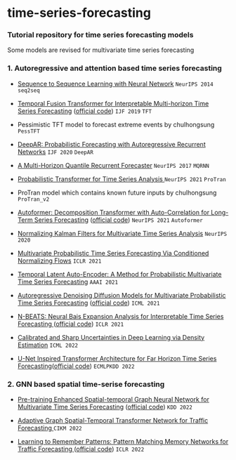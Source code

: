 # time-series-forecasting

### Tutorial repository for time series forecasting models

Some models are revised for multivariate time series forecasting 

### 1. Autoregressive and attention based time series forecasting

- [Sequence to Sequence Learning with Neural Network](https://arxiv.org/abs/1409.3215) `NeurIPS 2014` `seq2seq`

- [Temporal Fusion Transformer for Interpretable Multi-horizon Time Series Forecasting](https://arxiv.org/pdf/1912.09363.pdf) ([official code](https://github.com/google-research/google-research/tree/master/tft))  `IJF 2019` `TFT`

- Pessimistic TFT model to forecast extreme events by chulhongsung `PessTFT`

- [DeepAR: Probabilistic Forecasting with Autoregressive Recurrent Networks](https://arxiv.org/pdf/1704.04110.pdf) `IJF 2020` `DeepAR`

- [A Multi-Horizon Quantile Recurrent Forecaster](https://arxiv.org/pdf/1711.11053.pdf) `NeurIPS 2017` `MQRNN`

- [Probabilistic Transformer for Time Series Analysis ](https://proceedings.neurips.cc/paper/2021/file/c68bd9055776bf38d8fc43c0ed283678-Paper.pdf) `NeurIPS 2021` `ProTran`

- ProTran model which contains known future inputs by chulhongsung `ProTran_v2`

- [Autoformer: Decomposition Transformer with Auto-Correlation for Long-Term Series Forecasting](https://arxiv.org/pdf/2106.13008.pdf) ([official code](https://github.com/thuml/Autoformer)) `NeurIPS 2021` `Autoformer`

- [Normalizing Kalman Filters for Multivariate Time Series Analysis](https://proceedings.neurips.cc/paper/2020/file/1f47cef5e38c952f94c5d61726027439-Supplemental.pdf) `NeurIPS 2020`

- [Multivariate Probabilistic Time Series Forecasting Via Conditioned Normalizing Flows](https://arxiv.org/pdf/2002.06103.pdf) `ICLR 2021`

- [Temporal Latent Auto-Encoder: A Method for Probabilistic Multivariate Time Series Forecasting](https://arxiv.org/pdf/2101.10460.pdf) `AAAI 2021` 

- [Autoregressive Denoising Diffusion Models for Multivariate Probabilistic Time Series Forecasting](https://arxiv.org/pdf/2101.12072.pdf) ([official code](https://github.com/zalandoresearch/pytorch-ts/tree/master/pts/model/time_grad)) `ICML 2021`

- [N-BEATS: Neural Bais Expansion Analysis for Interpretable Time Series Forecasting ](https://arxiv.org/pdf/1905.10437.pdf) ([official code](https://github.com/ServiceNow/N-BEATS)) `ICLR 2021`

- [Calibrated and Sharp Uncertainties in Deep Learning via Density Estimation](https://arxiv.org/pdf/2112.07184.pdf) `ICML 2022`

- [U-Net Inspired Transformer Architecture for Far Horizon Time Series Forecasting](https://2022.ecmlpkdd.org/wp-content/uploads/2022/09/sub_943.pdf)([official code](https://github.com/18kiran12/Yformer-Time-Series-Forecasting)) `ECMLPKDD 2022`


### 2. GNN based spatial time-serise forecasting

- [Pre-training Enhanced Spatial-temporal Graph Neural Network for Multivariate Time Series Forecasting](https://arxiv.org/pdf/2206.09113.pdf) ([official code](https://github.com/zezhishao/STEP)) `KDD 2022`

- [Adaptive Graph Spatial-Temporal Transformer Network for Traffic Forecasting ](https://dl.acm.org/doi/pdf/10.1145/3511808.3557540) `CIKM 2022`

- [Learning to Remember Patterns: Pattern Matching Memory Networks for Traffic Forecasting ](https://arxiv.org/pdf/2110.10380.pdf) ([official code](https://github.com/HyunWookL/PM-MemNet)) `ICLR 2022`
